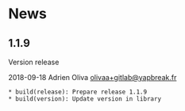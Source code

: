 # News


## 1.1.9

Version release

2018-09-18	Adrien Oliva <olivaa+gitlab@yapbreak.fr>

	* build(release): Prepare release 1.1.9
	* build(version): Update version in library
